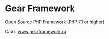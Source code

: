 Gear Framework
==============

Open Source PHP Framework (PHP 7.1 or higher)

Сайт: <a href="http://www.gearframework.ru" target="_blank">www.gearframework.ru</a><br />
